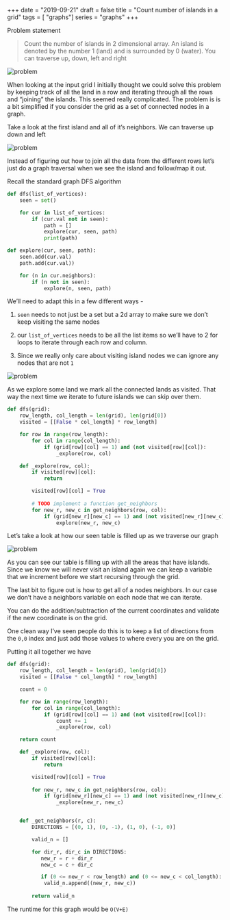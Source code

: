 +++
date = "2019-09-21"
draft = false 
title = "Count number of islands in a grid"
tags = [ "graphs"]
series = "graphs"
+++

Problem statement

> Count the number of islands in 2 dimensional array. An island is denoted by the number 1 (land) and is surrounded by 0 (water). You can traverse up, down, left and right

![problem](/images/p16/problem.png)

When looking at the input grid I initially thought we could solve this problem by keeping track of all the land in a row and iterating through all the rows and “joining” the islands. This seemed really complicated. The problem is is a bit simplified if you consider the grid as a set of connected nodes in a graph.

Take a look at the first island and all of it’s neighbors. We can traverse up down and left

![problem](/images/p16/first_island.png)

Instead of figuring out how to join all the data from the different rows let’s just do a graph traversal when we see the island and follow/map it out.

Recall the standard graph DFS algorithm

```python
def dfs(list_of_vertices):
    seen = set()

    for cur in list_of_vertices:
        if (cur.val not in seen):
            path = []
            explore(cur, seen, path)
            print(path)

def explore(cur, seen, path):
    seen.add(cur.val)
    path.add(cur.val))

    for (n in cur.neighbors):
        if (n not in seen):
            explore(n, seen, path)
```

We’ll need to adapt this in a few different ways -

1. `seen` needs to not just be a set but a 2d array to make sure we don’t keep visiting the same nodes

2. our `list_of_vertices` needs to be all the list items so we’ll have to 2 for loops to iterate through each row and column.

3.  Since we really only care about visiting island nodes we can ignore any nodes that are not `1`

![problem](/images/p16/visited_matrix.png)

As we explore some land we mark all the connected lands as visited. That way the next time we iterate to future islands we can skip over them.

```python
def dfs(grid):
    row_length, col_length = len(grid), len(grid[0])
    visited = [[False * col_length] * row_length]

    for row in range(row_length):
        for col in range(col_length):
            if (grid[row][col] == 1) and (not visited[row][col]):
                _explore(row, col)

    def _explore(row, col):
        if visited[row][col]:
            return

        visited[row][col] = True
        
        # TODO implement a function get_neighbors 
        for new_r, new_c in get_neighbors(row, col):
            if (grid[new_r][new_c] == 1) and (not visited[new_r][new_c]):
                explore(new_r, new_c)
```

Let’s take a look at how our seen table is filled up as we traverse our graph

![problem](/images/p16/traverse.png)

As you can see our table is filling up with all the areas that have islands. Since we know we will never visit an island again we can keep a variable that we increment before we start recursing through the grid.

The last bit to figure out is how to get all of a nodes neighbors. In our case we don’t have a neighbors variable on each node that we can iterate.

You can do the addition/subtraction of the current coordinates and validate if the new coordinate is on the grid.

One clean way I’ve seen people do this is to keep a list of directions from the `0,0` index and just add those values to where every you are on the grid.

Putting it all together we have

```python
def dfs(grid):
    row_length, col_length = len(grid), len(grid[0])
    visited = [[False * col_length] * row_length]

    count = 0

    for row in range(row_length):
        for col in range(col_length):
            if (grid[row][col] == 1) and (not visited[row][col]):
                count += 1
                _explore(row, col)

    return count

    def _explore(row, col):
        if visited[row][col]:
            return

        visited[row][col] = True
        
        for new_r, new_c in get_neighbors(row, col):
            if (grid[new_r][new_c] == 1) and (not visited[new_r][new_c]):
                _explore(new_r, new_c)


    def _get_neighbors(r, c):
        DIRECTIONS = [(0, 1), (0, -1), (1, 0), (-1, 0)]

        valid_n = []

        for dir_r, dir_c in DIRECTIONS:
           new_r = r + dir_r 
           new_c = c + dir_c

           if (0 <= new_r < row_length) and (0 <= new_c < col_length):
            valid_n.append((new_r, new_c))
        
        return valid_n
```

The runtime for this graph would be `O(V+E)`
